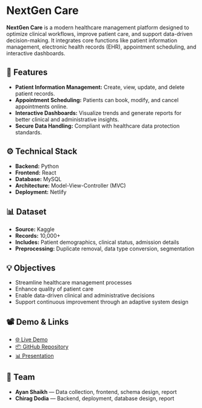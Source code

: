 # NextGen Care

**NextGen Care** is a modern healthcare management platform designed to optimize clinical workflows, improve patient care, and support data-driven decision-making. It integrates core functions like patient information management, electronic health records (EHR), appointment scheduling, and interactive dashboards.

## 🚀 Features

- **Patient Information Management:** Create, view, update, and delete patient records.
- **Appointment Scheduling:** Patients can book, modify, and cancel appointments online.
- **Interactive Dashboards:** Visualize trends and generate reports for better clinical and administrative insights.
- **Secure Data Handling:** Compliant with healthcare data protection standards.

## ⚙️ Technical Stack

- **Backend:** Python
- **Frontend:** React
- **Database:** MySQL
- **Architecture:** Model-View-Controller (MVC)
- **Deployment:** Netlify

## 📊 Dataset

- **Source:** Kaggle  
- **Records:** 10,000+  
- **Includes:** Patient demographics, clinical status, admission details  
- **Preprocessing:** Duplicate removal, data type conversion, segmentation

## 💡 Objectives

- Streamline healthcare management processes
- Enhance quality of patient care
- Enable data-driven clinical and administrative decisions
- Support continuous improvement through an adaptive system design

## 📽 Demo & Links

- [🌐 Live Demo](https://youtu.be/OsqCTFlgC6Q)
- [📦 GitHub Repository](https://github.com/ADTOnline/Final_Project.git)
- [📊 Presentation](https://docs.google.com/presentation/d/1IXJ3UKhJcn53Zjky339rg7fBMpjsOw9S/edit?usp=sharing&ouid=102760413128025972646&rtpof=true&sd=true)

## 👥 Team

- **Ayan Shaikh** — Data collection, frontend, schema design, report
- **Chirag Dodia** — Backend, deployment, database design, report
